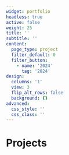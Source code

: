 ```yaml
---
widget: portfolio
headless: true
active: false
weight: 25
title: ''
subtitle: ''
content:
  page_type: project
  filter_default: 0
  filter_button:
    - name: '2024'
      tag: '2024'
design:
  columns: '1'
  view: 3
  flip_alt_rows: false
  background: {}
advanced:
  css_style: ''
  css_class: ''
---
```

# Projects
